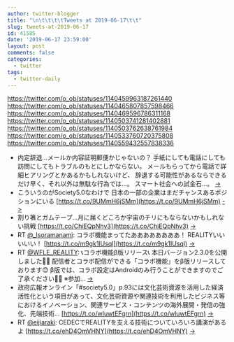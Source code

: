 ```yaml
---
author: twitter-blogger
title: "\n\t\t\t\tTweets at 2019-06-17\t\t"
slug: tweets-at-2019-06-17
id: 41585
date: '2019-06-17 23:59:00'
layout: post
comments: false
categories:
  - twitter
tags:
  - twitter-daily
---
```


https://twitter.com/o_ob/statuses/1140459963187261440 https://twitter.com/o_ob/statuses/1140465807857598466 https://twitter.com/o_ob/statuses/1140469596786311168 https://twitter.com/o_ob/statuses/1140503741281402881 https://twitter.com/o_ob/statuses/1140503762638761984 https://twitter.com/o_ob/statuses/1140533760720375808 https://twitter.com/o_ob/statuses/1140559432557838336  

*   内定辞退…メールか内容証明郵便かじゃないの？ 手紙にしても電話にしても訪問にしてもトラブルのもとにしかならない。 メールもらってから電話で詳細ヒアリングとかあるかもしれないけど、 辞退する可能性があるならできるだけ早く、それ以外は無駄な行為では…。 スマート社会への試金石…。 [->](https://twitter.com/o_ob/statuses/1140459963187261440)
*   こういうのがSociety5.0なわけで 日本の一部の企業はまだチャンスあるポジションにいる [https://t.co/9UMmH6jSMm](https://t.co/9UMmH6jSMm) [->](https://twitter.com/o_ob/statuses/1140465807857598466)
*   割り箸とガムテープ...月に届くどころか宇宙のチリにもならないかもしれない挑戦 [https://t.co/ChiEQpNhv3](https://t.co/ChiEQpNhv3) [->](https://twitter.com/o_ob/statuses/1140469596786311168)
*   RT [@_Isoramanami](https://twitter.com/_Isoramanami): コラボ機能まってたああああああああ！ REALITYいいいいい！ [https://t.co/m9gk1IUsql](https://t.co/m9gk1IUsql) [->](https://twitter.com/o_ob/statuses/1140503741281402881)
*   RT [@WFLE_REALITY](https://twitter.com/WFLE_REALITY): 📞コラボ機能β版リリース📞 本日バージョン2.3.0を公開しました🙋‍♂️ 配信者とコラボ配信ができる「コラボ機能」をβ版リリースしております😊 β版では、コラボ設定はAndroidのみ行うことができますのでご了承ください🙇‍♂️ ※参加… [->](https://twitter.com/o_ob/statuses/1140503762638761984)
*   政府広報オンライン「#society5.0」p.93には文化芸術資源を活用した経済活性化という項目があって、文化芸術資源や関連技術を利用したビジネス等におけるイノベーション、関連サービス・コンテンツの海外展開・発信の強化、先端技術… [https://t.co/wluwtEFgrn](https://t.co/wluwtEFgrn) [->](https://twitter.com/o_ob/statuses/1140533760720375808)
*   RT [@eijiaraki](https://twitter.com/eijiaraki): CEDECでREALITYを支える技術についていろいろ講演があるよ [https://t.co/ehD4OmVHNY](https://t.co/ehD4OmVHNY) [->](https://twitter.com/o_ob/statuses/1140559432557838336)